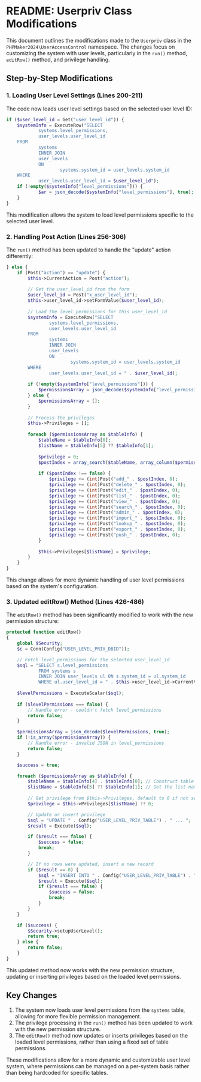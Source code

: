 # README: Userpriv Class Modifications

This document outlines the modifications made to the `Userpriv` class in the `PHPMaker2024\UserAccessControl` namespace. The changes focus on customizing the system with user levels, particularly in the `run()` method, `editRow()` method, and privilege handling.

## Step-by-Step Modifications

### 1. Loading User Level Settings (Lines 200-211)

The code now loads user level settings based on the selected user level ID:

```php
if ($user_level_id = Get("user_level_id")) {
    $systemInfo = ExecuteRow("SELECT
            systems.level_permissions, 
            user_levels.user_level_id
    FROM
            systems
            INNER JOIN
            user_levels
            ON 
                    systems.system_id = user_levels.system_id
    WHERE
            user_levels.user_level_id = $user_level_id");
    if (!empty($systemInfo["level_permissions"])) {
            $ar = json_decode($systemInfo["level_permissions"], true);
    }
}
```

This modification allows the system to load level permissions specific to the selected user level.

### 2. Handling Post Action (Lines 256-306)

The `run()` method has been updated to handle the "update" action differently:

```php
} else {
    if (Post("action") == "update") {
        $this->CurrentAction = Post("action");
        
        // Get the user_level_id from the form
        $user_level_id = Post("x_user_level_id");
        $this->user_level_id->setFormValue($user_level_id);
        
        // Load the level_permissions for this user_level_id
        $systemInfo = ExecuteRow("SELECT
                systems.level_permissions,
                user_levels.user_level_id
        FROM
                systems
                INNER JOIN
                user_levels
                ON
                        systems.system_id = user_levels.system_id
        WHERE
                user_levels.user_level_id = " . $user_level_id);
        
        if (!empty($systemInfo["level_permissions"])) {
            $permissionsArray = json_decode($systemInfo["level_permissions"], true);
        } else {
            $permissionsArray = [];
        }
        
        // Process the privileges
        $this->Privileges = [];
        
        foreach ($permissionsArray as $tableInfo) {
            $tableName = $tableInfo[0];
            $listName = $tableInfo[5] ?? $tableInfo[1];
            
            $privilege = 0;
            $postIndex = array_search($tableName, array_column($permissionsArray, 0));
            
            if ($postIndex !== false) {
                $privilege += (int)Post("add_" . $postIndex, 0);
                $privilege += (int)Post("delete_" . $postIndex, 0);
                $privilege += (int)Post("edit_" . $postIndex, 0);
                $privilege += (int)Post("list_" . $postIndex, 0);
                $privilege += (int)Post("view_" . $postIndex, 0);
                $privilege += (int)Post("search_" . $postIndex, 0);
                $privilege += (int)Post("admin_" . $postIndex, 0);
                $privilege += (int)Post("import_" . $postIndex, 0);
                $privilege += (int)Post("lookup_" . $postIndex, 0);
                $privilege += (int)Post("export_" . $postIndex, 0);
                $privilege += (int)Post("push_" . $postIndex, 0);
            }
            
            $this->Privileges[$listName] = $privilege;
        }
    }
}

```

This change allows for more dynamic handling of user level permissions based on the system's configuration.

### 3. Updated editRow() Method (Lines 426-486)

The `editRow()` method has been significantly modified to work with the new permission structure:

```php
protected function editRow()
{
    global $Security;
    $c = Conn(Config("USER_LEVEL_PRIV_DBID"));

    // Fetch level_permissions for the selected user_level_id
    $sql = "SELECT s.level_permissions 
            FROM systems s
            INNER JOIN user_levels ul ON s.system_id = ul.system_id
            WHERE ul.user_level_id = " . $this->user_level_id->CurrentValue;
    
    $levelPermissions = ExecuteScalar($sql);
    
    if ($levelPermissions === false) {
        // Handle error - couldn't fetch level_permissions
        return false;
    }

    $permissionsArray = json_decode($levelPermissions, true);
    if (!is_array($permissionsArray)) {
        // Handle error - invalid JSON in level_permissions
        return false;
    }

    $success = true;

    foreach ($permissionsArray as $tableInfo) {
        $tableName = $tableInfo[4] . $tableInfo[0]; // Construct table name from prefix and name
        $listName = $tableInfo[5] ?? $tableInfo[1]; // Get the list name, fallback to the second element if not set
        
        // Get privilege from $this->Privileges, default to 0 if not set
        $privilege = $this->Privileges[$listName] ?? 0;

        // Update or insert privilege
        $sql = "UPDATE " . Config("USER_LEVEL_PRIV_TABLE") . " ... ";
        $result = Execute($sql);

        if ($result === false) {
            $success = false;
            break;
        }

        // If no rows were updated, insert a new record
        if ($result == 0) {
            $sql = "INSERT INTO " . Config("USER_LEVEL_PRIV_TABLE") . " ... ";
            $result = Execute($sql);
            if ($result === false) {
                $success = false;
                break;
            }
        }
    }

    if ($success) {
        $Security->setupUserLevel();
        return true;
    } else {
        return false;
    }
}
```

This updated method now works with the new permission structure, updating or inserting privileges based on the loaded level permissions.

## Key Changes

1. The system now loads user level permissions from the `systems` table, allowing for more flexible permission management.
2. The privilege processing in the `run()` method has been updated to work with the new permission structure.
3. The `editRow()` method now updates or inserts privileges based on the loaded level permissions, rather than using a fixed set of table permissions.

These modifications allow for a more dynamic and customizable user level system, where permissions can be managed on a per-system basis rather than being hardcoded for specific tables.
